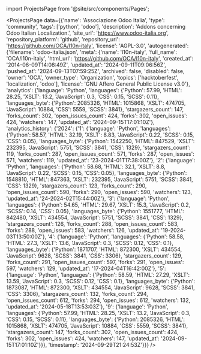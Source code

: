 
import ProjectsPage from '@site/src/components/Pages';

<ProjectsPage
    data={{'name': 'Associazione Odoo Italia', 'type': 'community', 'tags': ['python', 'odoo'], 'description': 'Addons concerning Odoo Italian Localization.', 'site_url': 'https://www.odoo-italia.org', 'repository_platform': 'github', 'repository_url': 'https://github.com/OCA/l10n-italy', 'license': 'AGPL-3.0', 'autogenerated': {'filename': 'odoo-italia.json', 'meta': {'name': 'l10n-italy', 'full_name': 'OCA/l10n-italy', 'html_url': 'https://github.com/OCA/l10n-italy', 'created_at': '2014-06-09T14:08:49Z', 'updated_at': '2024-09-11T09:06:56Z', 'pushed_at': '2024-09-13T07:59:25Z', 'archived': false, 'disabled': false, 'owner': 'OCA', 'owner_type': 'Organization', 'topics': ['hacktoberfest', 'localization', 'odoo'], 'license': 'GNU Affero General Public License v3.0'}, 'analytics': {'language': 'Python', 'languages': {'Python': 57.99, 'HTML': 28.25, 'XSLT': 13.2, 'JavaScript': 0.3, 'CSS': 0.15, 'SCSS': 0.11}, 'languages_byte': {'Python': 2085326, 'HTML': 1015868, 'XSLT': 474705, 'JavaScript': 10884, 'CSS': 5559, 'SCSS': 3841}, 'stargazers_count': 147, 'forks_count': 302, 'open_issues_count': 424, 'forks': 302, 'open_issues': 424, 'watchers': 147, 'updated_at': '2024-09-15T17:01:10Z'}, 'analytics_history': {'2024': {'1': {'language': 'Python', 'languages': {'Python': 58.57, 'HTML': 32.19, 'XSLT': 8.83, 'JavaScript': 0.22, 'SCSS': 0.15, 'CSS': 0.05}, 'languages_byte': {'Python': 1542250, 'HTML': 847529, 'XSLT': 232395, 'JavaScript': 5751, 'SCSS': 3841, 'CSS': 1329}, 'stargazers_count': 119, 'forks_count': 287, 'open_issues_count': 571, 'forks': 287, 'open_issues': 571, 'watchers': 119, 'updated_at': '23-2024-01T17:38:00Z'}, '2': {'language': 'Python', 'languages': {'Python': 58.68, 'HTML': 32.1, 'XSLT': 8.8, 'JavaScript': 0.22, 'SCSS': 0.15, 'CSS': 0.05}, 'languages_byte': {'Python': 1548810, 'HTML': 847363, 'XSLT': 232395, 'JavaScript': 5751, 'SCSS': 3841, 'CSS': 1329}, 'stargazers_count': 123, 'forks_count': 290, 'open_issues_count': 590, 'forks': 290, 'open_issues': 590, 'watchers': 123, 'updated_at': '24-2024-02T15:44:00Z'}, '3': {'language': 'Python', 'languages': {'Python': 54.65, 'HTML': 29.67, 'XSLT': 15.3, 'JavaScript': 0.2, 'SCSS': 0.14, 'CSS': 0.05}, 'languages_byte': {'Python': 1551777, 'HTML': 842480, 'XSLT': 434554, 'JavaScript': 5751, 'SCSS': 3841, 'CSS': 1329}, 'stargazers_count': 126, 'forks_count': 288, 'open_issues_count': 583, 'forks': 288, 'open_issues': 583, 'watchers': 126, 'updated_at': '19-2024-03T13:50:00Z'}, '4': {'language': 'Python', 'languages': {'Python': 58.58, 'HTML': 27.3, 'XSLT': 13.6, 'JavaScript': 0.3, 'SCSS': 0.12, 'CSS': 0.1}, 'languages_byte': {'Python': 1871707, 'HTML': 872300, 'XSLT': 434554, 'JavaScript': 9628, 'SCSS': 3841, 'CSS': 3306}, 'stargazers_count': 129, 'forks_count': 291, 'open_issues_count': 597, 'forks': 291, 'open_issues': 597, 'watchers': 129, 'updated_at': '17-2024-04T16:42:00Z'}, '5': {'language': 'Python', 'languages': {'Python': 58.59, 'HTML': 27.29, 'XSLT': 13.59, 'JavaScript': 0.3, 'SCSS': 0.12, 'CSS': 0.1}, 'languages_byte': {'Python': 1873087, 'HTML': 872300, 'XSLT': 434554, 'JavaScript': 9628, 'SCSS': 3841, 'CSS': 3306}, 'stargazers_count': 132, 'forks_count': 294, 'open_issues_count': 612, 'forks': 294, 'open_issues': 612, 'watchers': 132, 'updated_at': '2024-05-18T13:53:03Z'}, '9': {'language': 'Python', 'languages': {'Python': 57.99, 'HTML': 28.25, 'XSLT': 13.2, 'JavaScript': 0.3, 'CSS': 0.15, 'SCSS': 0.11}, 'languages_byte': {'Python': 2085326, 'HTML': 1015868, 'XSLT': 474705, 'JavaScript': 10884, 'CSS': 5559, 'SCSS': 3841}, 'stargazers_count': 147, 'forks_count': 302, 'open_issues_count': 424, 'forks': 302, 'open_issues': 424, 'watchers': 147, 'updated_at': '2024-09-15T17:01:10Z'}}}, 'timestamp': '2024-09-29T21:24:53Z'}}}
/>
